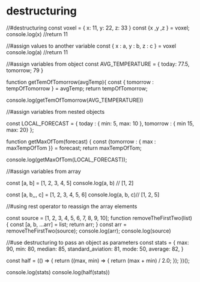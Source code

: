 # destructuring
//#destructuring
const voxel = {
x: 11,
y: 22,
z: 33
}
const {x ,y ,z } = voxel;
console.log(x) //return 11

//#assign values to another variable
const { x : a, y : b, z : c } = voxel
console.log(a) //return 11



//#assign variables from object
const AVG_TEMPERATURE = {
today: 77.5,
tomorrow; 79
}

function getTemOfTomorrow(avgTemp){
const { tomorrow : tempOfTomorrow } = avgTemp;
return tempOfTomorrow;

console.log(getTemOfTomorrow(AVG_TEMPERATURE))

//#assign variables from nested objects

const LOCAL_FORECAST = {
today : { min: 5, max: 10 },
tomorrow : { min 15, max: 20}
};

function getMaxOfTom(forecast) {
const {tomorrow : { max : maxTempOfTom }} = forecast;
return maxTempOfTom;

console.log(getMaxOfTom(LOCAL_FORECAST));

//#assign variables from array

const [a, b] = [1, 2, 3, 4, 5]
console.log(a, b) // [1, 2]

const [a, b,,, c] = [1, 2, 3, 4, 5, 6]
console.log(a, b, c)// [1, 2, 5]

//#using rest operator to reassign the array elements

const source = [1, 2, 3, 4, 5, 6, 7, 8, 9, 10];
function removeTheFirstTwo(list) {
const [a, b, ...arr] = list;
return arr;
}
const arr = removeTheFirstTwo(source);
console.log(arr);
console.log(source)


//#use destructuring to pass an object as parameters
const stats = {
max: 90,
min: 80,
median: 85,
standard_aviation: 81,
mode: 50,
average: 82,
}

const half = (() => {
return ((max, min) => {
  return (max + min) / 2.0;
  });
})();

console.log(stats)
console.log(half(stats))
